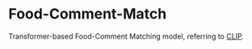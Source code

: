 # Food-Comment-Match
Transformer-based Food-Comment Matching model, referring to [CLIP](https://github.com/openai/CLIP).
